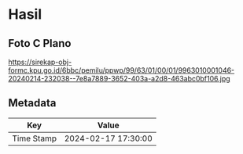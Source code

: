 # Hasil

## Foto C Plano

https://sirekap-obj-formc.kpu.go.id/6bbc/pemilu/ppwp/99/63/01/00/01/9963010001046-20240214-232038--7e8a7889-3652-403a-a2d8-463abc0bf106.jpg


## Metadata

| Key        | Value               |
| ---------- | ------------------- |
| Time Stamp | 2024-02-17 17:30:00 |



